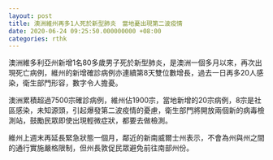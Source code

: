 ```yaml
---
layout: post
title: 澳洲維州再多1人死於新型肺炎　當地憂出現第二波疫情
date: 2020-06-24 09:25:50.000000000 +08:00
categories: rthk
---
```


澳洲維多利亞州新增1名80多歲男子死於新型肺炎，是澳洲一個多月以來，再次出現死亡病例，維州的新增確診病例亦連續第8天雙位數增長，過去一日再多20人感染，衛生部門形容，數字令人擔憂。

澳洲累積超過7500宗確診病例，維州佔1900宗，當地新增的20宗病例，8宗是社區感染，未知源頭，引起爆發第二波疫情的憂慮，衛生部門將開放兩個新的病毒檢測站，鼓勵民眾即使出現輕微症狀，都要去做檢測。

維州上週末再延長緊急狀態一個月，鄰近的新南威爾士州表示，不會為州與州之間的通行實施嚴格限制，但州長敦促民眾避免前往南部州份。
